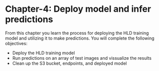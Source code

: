 # Chapter-4: Deploy model and infer predictions
From this chapter you learn the process for deploying the HLD training model and utilizing it to make predictions. You will complete the following objectives:
- Deploy the HLD training model
- Run predictions on an array of test images and vissualize the results
- Clean up the S3 bucket, endpoints, and deployed model
